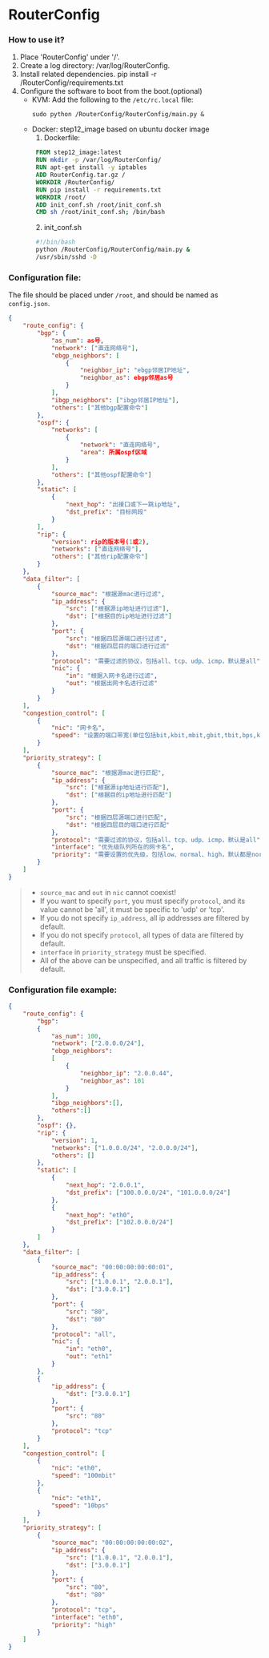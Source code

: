 # RouterConfig

### How to use it?
1. Place 'RouterConfig' under '/'.
2. Create a log directory: /var/log/RouterConfig.
3. Install related dependencies.
   pip install -r /RouterConfig/requirements.txt
4. Configure the software to boot from the boot.(optional)
   - KVM: Add the following to the `/etc/rc.local` file: 
        ```vim
        sudo python /RouterConfig/RouterConfig/main.py &
        ```
   - Docker: step12_image based on ubuntu docker image
      1. Dockerfile: 
        ```dockerfile
         FROM step12_image:latest
         RUN mkdir -p /var/log/RouterConfig/
         RUN apt-get install -y iptables
         ADD RouterConfig.tar.gz /
         WORKDIR /RouterConfig/
         RUN pip install -r requirements.txt
         WORKDIR /root/
         ADD init_conf.sh /root/init_conf.sh
         CMD sh /root/init_conf.sh; /bin/bash
        ```
      2. init_conf.sh
        ```bash
         #!/bin/bash
         python /RouterConfig/RouterConfig/main.py &
         /usr/sbin/sshd -D
        ```

### Configuration file:

The file should be placed under `/root`, and should be named as `config.json`.

```json
{
    "route_config": {
        "bgp": {
            "as_num": as号,
            "network": ["直连网络号"],
            "ebgp_neighbors": [
                {
                    "neighbor_ip": "ebgp邻居IP地址",
                    "neighbor_as": ebgp邻居as号
                }
            ],
            "ibgp_neighbors": ["ibgp邻居IP地址"],
            "others": ["其他bgp配置命令"]
        },
        "ospf": {
            "networks": [
                {
                    "network": "直连网络号",
                    "area": 所属ospf区域
                }
            ],
            "others": ["其他ospf配置命令"]
        },
        "static": [
            {
                "next_hop": "出接口或下一跳ip地址",
                "dst_prefix": "目标网段"
            }
        ],
        "rip": {
            "version": rip的版本号(1或2),
            "networks": ["直连网络号"],
            "others": ["其他rip配置命令"]
        }
    },
    "data_filter": [
        {
            "source_mac": "根据源mac进行过滤",
            "ip_address": {
                "src": ["根据源ip地址进行过滤"],
                "dst": ["根据目的ip地址进行过滤"]
            },
            "port": {
                "src": "根据四层源端口进行过滤",
                "dst": "根据四层目的端口进行过滤"
            },
            "protocol": "需要过滤的协议，包括all、tcp、udp、icmp，默认是all",
            "nic": {
                "in": "根据入网卡名进行过滤",
                "out": "根据出网卡名进行过滤"
            }
        }
    ],
    "congestion_control": [
        {
            "nic": "网卡名",
            "speed": "设置的端口带宽(单位包括bit,kbit,mbit,gbit,tbit,bps,kbps,mbps,gbps,tbps)"
        }
    ],
    "priority_strategy": [
        {
            "source_mac": "根据源mac进行匹配",
            "ip_address": {
                "src": ["根据源ip地址进行匹配"],
                "dst": ["根据目的ip地址进行匹配"]
            },
            "port": {
                "src": "根据四层源端口进行匹配",
                "dst": "根据四层目的端口进行匹配"
            },
            "protocol": "需要过滤的协议，包括all、tcp、udp、icmp，默认是all",
            "interface": "优先级队列所在的网卡名",
            "priority": "需要设置的优先级，包括low、normal、high，默认都是normal"
        }
    ]
}
```   

> - `source_mac` and `out` in `nic` cannot coexist!
> - If you want to specify `port`, you must specify `protocol`, and its value cannot be 'all', it must be specific to 'udp' or 'tcp'.
> - If you do not specify `ip_address`, all ip addresses are filtered by default.
> - If you do not specify `protocol`, all types of data are filtered by default.
> - `interface` in `priority_strategy` must be specified.
> - All of the above can be unspecified, and all traffic is filtered by default.

### Configuration file example:

```json
{
    "route_config": {
        "bgp":
        {
            "as_num": 100,
            "network": ["2.0.0.0/24"],
            "ebgp_neighbors":
            [
                {
                    "neighbor_ip": "2.0.0.44",
                    "neighbor_as": 101
                }
            ],
            "ibgp_neighbors":[],
            "others":[]
        },
        "ospf": {},
        "rip": {
            "version": 1,
            "networks": ["1.0.0.0/24", "2.0.0.0/24"],
            "others": []
        },
        "static": [
            {
                "next_hop": "2.0.0.1",
                "dst_prefix": ["100.0.0.0/24", "101.0.0.0/24"]
            },
            {
                "next_hop": "eth0",
                "dst_prefix": ["102.0.0.0/24"]
            }
        ]
    },
    "data_filter": [
        {
            "source_mac": "00:00:00:00:00:01",		
            "ip_address": {
                "src": ["1.0.0.1", "2.0.0.1"],
                "dst": ["3.0.0.1"]
            },
            "port": {
                "src": "80",
                "dst": "80"
            },
            "protocol": "all",
            "nic": {
                "in": "eth0",
                "out": "eth1"
            }
        },
        {
            "ip_address": {
                "dst": ["3.0.0.1"]
            },
            "port": {
                "src": "80"
            },
            "protocol": "tcp"
        }
    ],
    "congestion_control": [
        {
            "nic": "eth0",
            "speed": "100mbit"
        },
        {
            "nic": "eth1",
            "speed": "10bps"
        }
    ],
    "priority_strategy": [
        {
            "source_mac": "00:00:00:00:00:02",
            "ip_address": {
                "src": ["1.0.0.1", "2.0.0.1"],
                "dst": ["3.0.0.1"]
            },
            "port": {
                "src": "80",
                "dst": "80"
            },
            "protocol": "tcp",
            "interface": "eth0",
            "priority": "high"
        }
    ]
}
```
